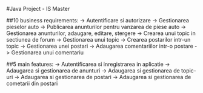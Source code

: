 #Java Project - IS Master

##10 business requirements:
-> Autentificare si autorizare
-> Gestionarea pieselor auto
-> Publicarea anunturilor pentru vanzarea de piese auto
-> Gestionarea anunturilor, adaugare, editare, stergere
-> Crearea unui topic in sectiunea de forum
-> Gestionarea unui topic
-> Crearea postarilor intr-un topic
-> Gestionarea unei postari
-> Adaugarea comentariilor intr-o postare
-> Gestionarea unui comentariu

##5 main features:
-> Autentificarea si inregistrarea in aplicatie
-> Adaugarea si gestionarea de anunturi 
-> Adaugarea si gestionarea de topic-uri
-> Adaugarea si gestionarea de postari
-> Adaugarea si gestionarea de cometarii din postari


